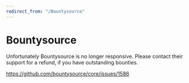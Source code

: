 ```yaml
---
redirect_from: "/Bountysource"
---
```


# Bountysource

Unfortunately Bountysource is no longer responsive.
Please contact their support for a refund, if you have outstanding bounties.

https://github.com/bountysource/core/issues/1586
